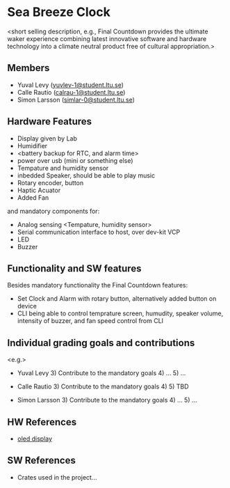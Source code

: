 # Sea Breeze Clock

<short selling description, e.g., Final Countdown provides the ultimate waker experience combining latest innovative software and hardware technology into a climate neutral product free of cultural appropriation.>

## Members

- Yuval Levy (yuvlev-1@student.ltu.se)
- Calle Rautio (calrau-1@student.ltu.se)
- Simon Larsson (simlar-0@student.ltu.se)

## Hardware Features

- Display given by Lab
- Humidifier
- <battery backup for RTC, and alarm time>
- power over usb (mini or something else)
- Tempature and humidity sensor
- inbedded Speaker, should be able to play music
- Rotary encoder, button
- Haptic Acuator
- Added Fan

and mandatory components for:

- Analog sensing <Tempature, humidity sensor>
- Serial communication interface to host, over dev-kit VCP
- LED
- Buzzer

## Functionality and SW features

Besides mandatory functionality the Final Countdown features:

- Set Clock and Alarm with rotary button, alternatively added button on device
- CLI being able to control temprature screen, humudity, speaker volume, intensity of buzzer, and fan speed control from CLI

## Individual grading goals and contributions

<e.g.>

- Yuval Levy 3) Contribute to the mandatory goals 4) ... 5) ... 

- Calle Rautio 3) Contribute to the mandatory goals 4)  5) TBD

- Simon Larsson 3) Contribute to the mandatory goals 4) ... 5) ... 

## HW References

- [oled display](https://en.odroid.se/products/0-96-tum-oled-spi-i2c-granssnitt-vinklad-horisontell-pinheader?pr_prod_strat=e5_desc&pr_rec_id=b23563853&pr_rec_pid=6585308020814&pr_ref_pid=6585303924814&pr_seq=uniform/)

## SW References

- Crates used in the project... 
